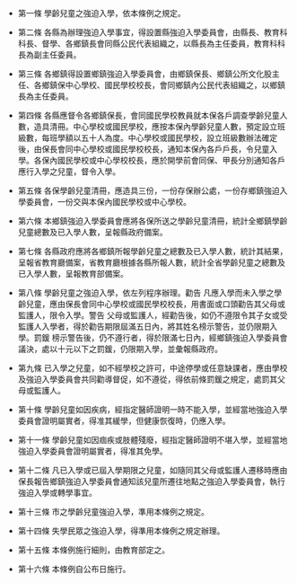 * 第一條 學齡兒童之強迫入學，依本條例之規定。

* 第二條 各縣為辦理強迫入學事宜，得設置縣強迫入學委員會，由縣長、教育科科長、督學、各鄉鎮長會同縣公民代表組織之，以縣長為主任委員，教育科科長為副主任委員。

* 第三條 各鄉鎮得設置鄉鎮強迫入學委員會，由鄉鎮保長、鄉鎮公所文化股主任、各鄉鎮保中心學校、國民學校校長，會同鄉鎮內公民代表組織之，以鄉鎮長為主任委員。

* 第四條 各縣應督令各鄉鎮保長，會同國民學校教員就本保各戶調查學齡兒童人數，造具清冊。中心學校或國民學校，應按本保內學齡兒童人數，預定設立班級數，每班學額以五十人為度。中心學校或國民學校，設立班級數辦法確定後，由保長會同中心學校或國民學校校長，通知本保內各戶戶長，令兒童入學。各保內國民學校或中心學校校長，應於開學前會同保、甲長分別通知各戶應行入學之兒童，督令入學。

* 第五條 各保學齡兒童清冊，應造具三份，一份存保辦公處，一份存鄉鎮強迫入學委員會，一份交與本保內國民學校或中心學校。

* 第六條 本鄉鎮強迫入學委員會應將各保所送之學齡兒童清冊，統計全鄉鎮學齡兒童總數及已入學人數，呈報縣政府備案。

* 第七條 各縣政府應將各鄉鎮所報學齡兒童之總數及已入學人數，統計其結果，呈報省教育廳備案，省教育廳根據各縣所報人數，統計全省學齡兒童之總數及已入學人數，呈報教育部備案。

* 第八條 學齡兒童之強迫入學，依左列程序辦理。勸告 凡應入學而未入學之學齡兒童，應由保長會同中心學校或國民學校校長，用書面或口頭勸告其父母或監護人，限令入學。警告 父母或監護人，經勸告後，如仍不遵限令其子女或受監護人入學者，得於勸告期限屆滿五日內，將其姓名榜示警告，並仍限期入學。罰鍰 榜示警告後，仍不遵行者，得於限滿七日內，經鄉鎮強迫入學委員會議決，處以十元以下之罰鍰，仍限期入學，並彙報縣政府。

* 第九條 已入學之兒童，如不經學校之許可，中途停學或任意缺課者，應由學校及強迫入學委員會共同勸導督促，如不遵從，得依前條罰鍰之規定，處罰其父母或監護人。

* 第十條 學齡兒童如因疾病，經指定醫師證明一時不能入學，並經當地強迫入學委員會證明屬實者，得准其緩學，但健康恢復時，仍應入學。

* 第十一條 學齡兒童如因痼疾或肢體殘廢，經指定醫師證明不堪入學，並經當地強迫入學委員會證明屬實者，得准其免學。

* 第十二條 凡已入學或已屆入學期限之兒童，如隨同其父母或監護人遷移時應由保長報告鄉鎮強迫入學委員會通知該兒童所遷往地點之強迫入學委員會，執行強迫入學或轉學事宜。

* 第十三條 市之學齡兒童強迫入學，準用本條例之規定。

* 第十四條 失學民眾之強迫入學，得準用本條例之規定辦理。

* 第十五條 本條例施行細則，由教育部定之。

* 第十六條 本條例自公布日施行。


